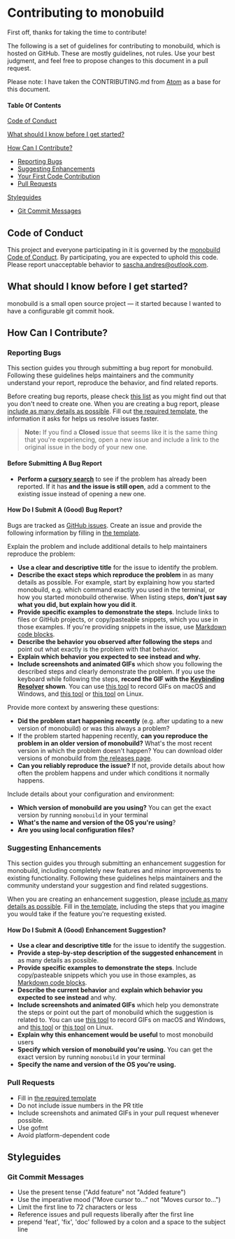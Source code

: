 # Contributing to monobuild

First off, thanks for taking the time to contribute!

The following is a set of guidelines for contributing to monobuild, which is hosted on GitHub. These are mostly guidelines, not rules. Use your best judgment, and feel free to propose changes to this document in a pull request.

Please note: I have taken the CONTRIBUTING.md from [Atom](https://github.com/atom/atom/blob/master/CONTRIBUTING.md) as a base for this document.

#### Table Of Contents

[Code of Conduct](#code-of-conduct)

[What should I know before I get started?](#what-should-i-know-before-i-get-started)

[How Can I Contribute?](#how-can-i-contribute)
  * [Reporting Bugs](#reporting-bugs)
  * [Suggesting Enhancements](#suggesting-enhancements)
  * [Your First Code Contribution](#your-first-code-contribution)
  * [Pull Requests](#pull-requests)

[Styleguides](#styleguides)
  * [Git Commit Messages](#monobuild-messages)

## Code of Conduct

This project and everyone participating in it is governed by the [monobuild Code of Conduct](code_of_conduct.md). By participating, you are expected to uphold this code. Please report unacceptable behavior to [sascha.andres@outlook.com](sascha.andres@outlook.com).

## What should I know before I get started?

monobuild is a small open source project &mdash; it started because I wanted to have a configurable git commit hook.


## How Can I Contribute?

### Reporting Bugs

This section guides you through submitting a bug report for monobuild. Following these guidelines helps maintainers and the community understand your report, reproduce the behavior, and find related reports.

Before creating bug reports, please check [this list](#before-submitting-a-bug-report) as you might find out that you don't need to create one. When you are creating a bug report, please [include as many details as possible](#how-do-i-submit-a-good-bug-report). Fill out [the required template](ISSUE_TEMPLATE.md), the information it asks for helps us resolve issues faster.

> **Note:** If you find a **Closed** issue that seems like it is the same thing that you're experiencing, open a new issue and include a link to the original issue in the body of your new one.

#### Before Submitting A Bug Report

* **Perform a [cursory search](https://github.com/issues?q=+is%3Aissue+user%3Amonobuild)** to see if the problem has already been reported. If it has **and the issue is still open**, add a comment to the existing issue instead of opening a new one.

#### How Do I Submit A (Good) Bug Report?

Bugs are tracked as [GitHub issues](https://guides.github.com/features/issues/). Create an issue and provide the following information by filling in [the template](ISSUE_TEMPLATE.md).

Explain the problem and include additional details to help maintainers reproduce the problem:

* **Use a clear and descriptive title** for the issue to identify the problem.
* **Describe the exact steps which reproduce the problem** in as many details as possible. For example, start by explaining how you started monobuild, e.g. which command exactly you used in the terminal, or how you started monobuild otherwise. When listing steps, **don't just say what you did, but explain how you did it**.
* **Provide specific examples to demonstrate the steps**. Include links to files or GitHub projects, or copy/pasteable snippets, which you use in those examples. If you're providing snippets in the issue, use [Markdown code blocks](https://help.github.com/articles/markdown-basics/#multiple-lines).
* **Describe the behavior you observed after following the steps** and point out what exactly is the problem with that behavior.
* **Explain which behavior you expected to see instead and why.**
* **Include screenshots and animated GIFs** which show you following the described steps and clearly demonstrate the problem. If you use the keyboard while following the steps, **record the GIF with the [Keybinding Resolver](https://github.com/atom/keybinding-resolver) shown**. You can use [this tool](http://www.cockos.com/licecap/) to record GIFs on macOS and Windows, and [this tool](https://github.com/colinkeenan/silentcast) or [this tool](https://github.com/GNOME/byzanz) on Linux.

Provide more context by answering these questions:

* **Did the problem start happening recently** (e.g. after updating to a new version of monobuild) or was this always a problem?
* If the problem started happening recently, **can you reproduce the problem in an older version of monobuild?** What's the most recent version in which the problem doesn't happen? You can download older versions of monobuild from [the releases page](https://github.com/monobuild/monobuild/releases).
* **Can you reliably reproduce the issue?** If not, provide details about how often the problem happens and under which conditions it normally happens.

Include details about your configuration and environment:

* **Which version of monobuild are you using?** You can get the exact version by running `monobuild` in your terminal
* **What's the name and version of the OS you're using**?
* **Are you using local configuration files?**

### Suggesting Enhancements

This section guides you through submitting an enhancement suggestion for monobuild, including completely new features and minor improvements to existing functionality. Following these guidelines helps maintainers and the community understand your suggestion and find related suggestions.

When you are creating an enhancement suggestion, please [include as many details as possible](#how-do-i-submit-a-good-enhancement-suggestion). Fill in [the template](ISSUE_TEMPLATE.md), including the steps that you imagine you would take if the feature you're requesting existed.


#### How Do I Submit A (Good) Enhancement Suggestion?

* **Use a clear and descriptive title** for the issue to identify the suggestion.
* **Provide a step-by-step description of the suggested enhancement** in as many details as possible.
* **Provide specific examples to demonstrate the steps**. Include copy/pasteable snippets which you use in those examples, as [Markdown code blocks](https://help.github.com/articles/markdown-basics/#multiple-lines).
* **Describe the current behavior** and **explain which behavior you expected to see instead** and why.
* **Include screenshots and animated GIFs** which help you demonstrate the steps or point out the part of monobuild which the suggestion is related to. You can use [this tool](http://www.cockos.com/licecap/) to record GIFs on macOS and Windows, and [this tool](https://github.com/colinkeenan/silentcast) or [this tool](https://github.com/GNOME/byzanz) on Linux.
* **Explain why this enhancement would be useful** to most monobuild users
* **Specify which version of monobuild you're using.** You can get the exact version by running `monobuild` in your terminal
* **Specify the name and version of the OS you're using.**

### Pull Requests

* Fill in [the required template](PULL_REQUEST_TEMPLATE.md)
* Do not include issue numbers in the PR title
* Include screenshots and animated GIFs in your pull request whenever possible.
* Use gofmt
* Avoid platform-dependent code

## Styleguides

### Git Commit Messages

* Use the present tense ("Add feature" not "Added feature")
* Use the imperative mood ("Move cursor to..." not "Moves cursor to...")
* Limit the first line to 72 characters or less
* Reference issues and pull requests liberally after the first line
* prepend 'feat', 'fix', 'doc' followed by a colon and a space to the subject line